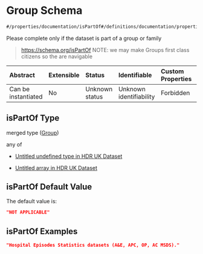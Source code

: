 # Group Schema

```txt
#/properties/documentation/isPartOf#/definitions/documentation/properties/isPartOf
```

Please complete only if the dataset is part of a group or family

> <https://schema.org/isPartOf> NOTE: we may make Groups first class citizens so the are navigable

| Abstract            | Extensible | Status         | Identifiable            | Custom Properties | Additional Properties | Access Restrictions | Defined In                                                                                        |
| :------------------ | :--------- | :------------- | :---------------------- | :---------------- | :-------------------- | :------------------ | :------------------------------------------------------------------------------------------------ |
| Can be instantiated | No         | Unknown status | Unknown identifiability | Forbidden         | Allowed               | none                | [dataset.schema.json*](../../../schema/dataset/latest/dataset.schema.json "open original schema") |

## isPartOf Type

merged type ([Group](dataset-definitions-documentation-properties-group.md))

any of

*   [Untitled undefined type in HDR UK Dataset](dataset-definitions-documentation-properties-group-anyof-0.md "check type definition")

*   [Untitled array in HDR UK Dataset](dataset-definitions-documentation-properties-group-anyof-1.md "check type definition")

## isPartOf Default Value

The default value is:

```json
"NOT APPLICABLE"
```

## isPartOf Examples

```json
"Hospital Episodes Statistics datasets (A&E, APC, OP, AC MSDS)."
```
